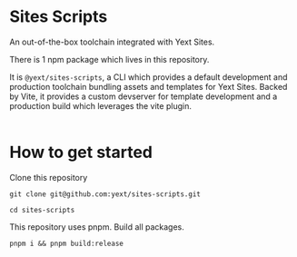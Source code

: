 # Sites Scripts

An out-of-the-box toolchain integrated with Yext Sites.

There is 1 npm package which lives in this repository.

It is `@yext/sites-scripts`, a CLI which provides a default development and production toolchain bundling assets and templates for Yext Sites.
Backed by Vite, it provides a custom devserver for template development and a production build which leverages the vite plugin.
<br><br>

# How to get started

Clone this repository

`git clone git@github.com:yext/sites-scripts.git`

`cd sites-scripts`

This repository uses pnpm. Build all packages.

`pnpm i && pnpm build:release`
